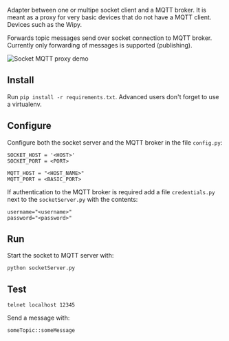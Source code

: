 Adapter between one or multipe socket client and a MQTT broker.
It is meant as a proxy for very basic devices that do not have a MQTT client.
Devices such as the Wipy.

Forwards topic messages send over socket connection to MQTT broker.
Currently only forwarding of messages is supported (publishing).

![Socket MQTT proxy demo](https://cloud.githubusercontent.com/assets/205326/14408839/f8c5883c-ff04-11e5-8773-0e1f2611d478.gif)

## Install

Run `pip install -r requirements.txt`. Advanced users don't forget to use a virtualenv.

## Configure

Configure both the socket server and the MQTT broker in the file `config.py`:

```
SOCKET_HOST = '<HOST>'
SOCKET_PORT = <PORT>

MQTT_HOST = "<HOST_NAME>"
MQTT_PORT = <BASIC_PORT>
```

If authentication to the MQTT broker is required add a file `credentials.py` next to the `socketServer.py` with the contents:

```
username="<username>"
password="<password>"
```

## Run

Start the socket to MQTT server with:

```
python socketServer.py
```

## Test

```
telnet localhost 12345
```

Send a message with:

```
someTopic::someMessage
```
